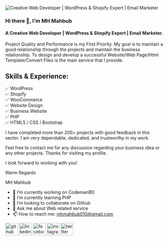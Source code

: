 ![Creative Web Developer | WordPress & Shopify Expert | Email Marketer](https://scontent.fdac7-1.fna.fbcdn.net/v/t39.30808-6/277435158_107075341955354_4537737861400234696_n.jpg?stp=dst-jpg_s960x960&_nc_cat=104&ccb=1-5&_nc_sid=e3f864&_nc_ohc=nFG2oT-JoqYAX_jREB1&_nc_ht=scontent.fdac7-1.fna&oh=00_AT-pwDUEO48nf0X_fUylUYf1rIHQ2zcBV93hLr3y3xytZw&oe=6243A581)

### Hi there 👋, I'm MH Mahbub
#### A Creative Web Developer | WordPress & Shopify Expert | Email Marketer.

Project Quality and Performance is my First Priority. My goal is to maintain a good relationship through the projects and maintain the business relationship. To design and develop a successful Website/Web Page/Html Template/Convert Files is the main service that I provide.

## Skills & Experience:

✅ WordPress <br>
✅ Shopify <br>
✅ WooCommerce <br>
✅ Website Design <br>
✅ Business Website <br>
✅ PHP <br>
✅ HTML5 / CSS / Bootstrap <br>

I have completed more than 200+ projects with good feedback in this sector. I am very dependable, dedicated, and trustworthy in my work.

Feel free to contact me for any discussion regarding your business idea or any other projects. Thanks for visiting my profile.

I look forward to working with you!

Warm Regards

MH Mahbub

- 🔭 I’m currently working on CodemanBD 
- 🌱 I’m currently learning PHP 
- 👯 I’m looking to collaborate on Github 
- 💬 Ask me about Web related service 
- 📫 How to reach me: mhmahbub010@gmail.com 


[<img src='https://cdn.jsdelivr.net/npm/simple-icons@3.0.1/icons/github.svg' alt='github' height='40'>](https://github.com/mhmahbub0)  [<img src='https://cdn.jsdelivr.net/npm/simple-icons@3.0.1/icons/linkedin.svg' alt='linkedin' height='40'>](https://www.linkedin.com/in/mhmahbub0/)  [<img src='https://cdn.jsdelivr.net/npm/simple-icons@3.0.1/icons/facebook.svg' alt='facebook' height='40'>](https://www.facebook.com/mhmahbub0)  [<img src='https://cdn.jsdelivr.net/npm/simple-icons@3.0.1/icons/instagram.svg' alt='instagram' height='40'>](https://www.instagram.com/mhmahbub0/)  [<img src='https://cdn.jsdelivr.net/npm/simple-icons@3.0.1/icons/twitter.svg' alt='twitter' height='40'>](https://twitter.com/mhmahbub0)  

